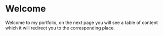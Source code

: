 # Welcome

Welcome to my portfolio, on the next page you will see a table of content which it will redirect you to the corresponding place.
